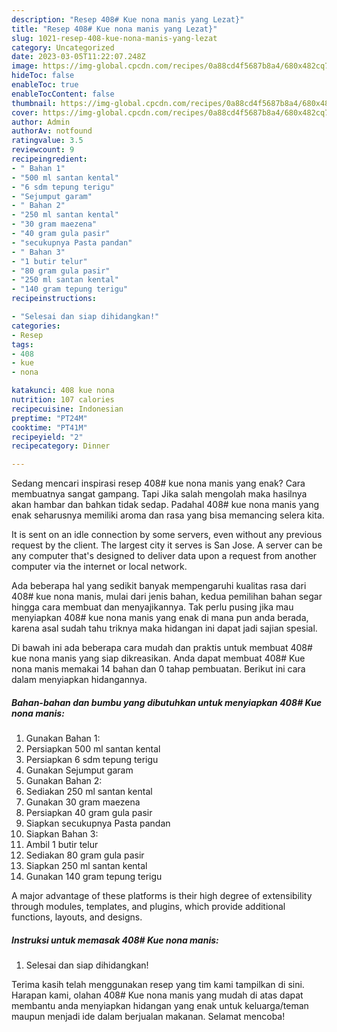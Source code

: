 ```yaml
---
description: "Resep 408# Kue nona manis yang Lezat}"
title: "Resep 408# Kue nona manis yang Lezat}"
slug: 1021-resep-408-kue-nona-manis-yang-lezat
category: Uncategorized
date: 2023-03-05T11:22:07.248Z
image: https://img-global.cpcdn.com/recipes/0a88cd4f5687b8a4/680x482cq70/408-kue-nona-manis-foto-resep-utama.jpg
hideToc: false
enableToc: true
enableTocContent: false
thumbnail: https://img-global.cpcdn.com/recipes/0a88cd4f5687b8a4/680x482cq70/408-kue-nona-manis-foto-resep-utama.jpg
cover: https://img-global.cpcdn.com/recipes/0a88cd4f5687b8a4/680x482cq70/408-kue-nona-manis-foto-resep-utama.jpg
author: Admin
authorAv: notfound
ratingvalue: 3.5
reviewcount: 9
recipeingredient:
- " Bahan 1"
- "500 ml santan kental"
- "6 sdm tepung terigu"
- "Sejumput garam"
- " Bahan 2"
- "250 ml santan kental"
- "30 gram maezena"
- "40 gram gula pasir"
- "secukupnya Pasta pandan"
- " Bahan 3"
- "1 butir telur"
- "80 gram gula pasir"
- "250 ml santan kental"
- "140 gram tepung terigu"
recipeinstructions:

- "Selesai dan siap dihidangkan!"
categories:
- Resep
tags:
- 408
- kue
- nona

katakunci: 408 kue nona 
nutrition: 107 calories
recipecuisine: Indonesian
preptime: "PT24M"
cooktime: "PT41M"
recipeyield: "2"
recipecategory: Dinner

---
```



Sedang mencari inspirasi resep 408# kue nona manis yang enak? Cara membuatnya sangat gampang. Tapi Jika salah mengolah maka hasilnya akan hambar dan bahkan tidak sedap. Padahal 408# kue nona manis yang enak seharusnya memiliki aroma dan rasa yang bisa memancing selera kita.


It is sent on an idle connection by some servers, even without any previous request by the client. The largest city it serves is San Jose. A server can be any computer that&#39;s designed to deliver data upon a request from another computer via the internet or local network.

Ada beberapa hal yang sedikit banyak mempengaruhi kualitas rasa dari 408# kue nona manis, mulai dari jenis bahan, kedua pemilihan bahan segar hingga cara membuat dan menyajikannya. Tak perlu pusing jika mau menyiapkan 408# kue nona manis yang enak di mana pun anda berada, karena asal sudah tahu triknya maka hidangan ini dapat jadi sajian spesial.


Di bawah ini ada beberapa cara mudah dan praktis untuk membuat 408# kue nona manis yang siap dikreasikan. Anda dapat membuat 408# Kue nona manis memakai 14 bahan dan 0 tahap pembuatan. Berikut ini cara dalam menyiapkan hidangannya.

<!--inarticleads1-->

##### Bahan-bahan dan bumbu yang dibutuhkan untuk menyiapkan 408# Kue nona manis:

1. Gunakan  Bahan 1:
1. Persiapkan 500 ml santan kental
1. Persiapkan 6 sdm tepung terigu
1. Gunakan Sejumput garam
1. Gunakan  Bahan 2:
1. Sediakan 250 ml santan kental
1. Gunakan 30 gram maezena
1. Persiapkan 40 gram gula pasir
1. Siapkan secukupnya Pasta pandan
1. Siapkan  Bahan 3:
1. Ambil 1 butir telur
1. Sediakan 80 gram gula pasir
1. Siapkan 250 ml santan kental
1. Gunakan 140 gram tepung terigu


A major advantage of these platforms is their high degree of extensibility through modules, templates, and plugins, which provide additional functions, layouts, and designs. 

<!--inarticleads2-->

##### Instruksi untuk memasak 408# Kue nona manis:


1. Selesai dan siap dihidangkan!



Terima kasih telah menggunakan resep yang tim kami tampilkan di sini. Harapan kami, olahan 408# Kue nona manis yang mudah di atas dapat membantu anda menyiapkan hidangan yang enak untuk keluarga/teman maupun menjadi ide dalam berjualan makanan. Selamat mencoba!
